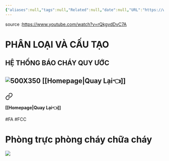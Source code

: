 ```yaml
---
{"aliases":null,"tags":null,"Related":null,"date":null,"URL":"https://www.youtube.com/watch?v=rQkgvdDvC7A","Author":null,"dg-publish":true,"image":null,"permalink":"/Electric Engineer/ELV/Báo cháy -Fire alarm system/BÀI 2 HỆ THỐNG BÁO CHÁY- PHÂN LOẠI VÀ CẤU TẠO- MEPF/","dgPassFrontmatter":true,"noteIcon":"2","created":"2024-01-12T15:45:58.458+07:00","updated":"2024-01-12T16:06:29.591+07:00"}
---
```


source :https://www.youtube.com/watch?v=rQkgvdDvC7A
# PHÂN LOẠI VÀ CẤU TẠO
## HỆ THỐNG BÁO CHÁY QUY ƯỚC
![500X350](https://i.imgur.com/PHrO3rc.png)
**[[Homepage\|Quay Lại👈]]**
---


<div class="transclusion internal-embed is-loaded"><a class="markdown-embed-link" href="/electric-engineer/elv/bao-chay-fire-alarm-system/phong-fcc-phong-truc-dieu-dien-chong-chay/" aria-label="Open link"><svg xmlns="http://www.w3.org/2000/svg" width="24" height="24" viewBox="0 0 24 24" fill="none" stroke="currentColor" stroke-width="2" stroke-linecap="round" stroke-linejoin="round" class="svg-icon lucide-link"><path d="M10 13a5 5 0 0 0 7.54.54l3-3a5 5 0 0 0-7.07-7.07l-1.72 1.71"></path><path d="M14 11a5 5 0 0 0-7.54-.54l-3 3a5 5 0 0 0 7.07 7.07l1.71-1.71"></path></svg></a><div class="markdown-embed">




**[[Homepage\|Quay Lại👈]]**

#FA #FCC 
# Phòng trực phòng cháy chữa cháy

![](https://i.imgur.com/ctUvdnE.png)


</div></div>

